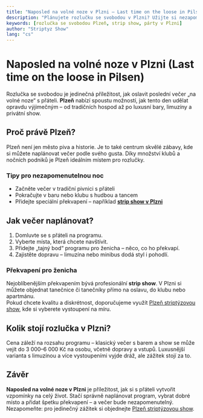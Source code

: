 ```yaml
---
title: "Naposled na volné noze v Plzni – Last time on the loose in Pilsen"
description: "Plánujete rozlučku se svobodou v Plzni? Užijte si nezapomenutelný večer plný zábavy, přátel a pořádného programu, než řeknete své ano."
keywords: [rozlučka se svobodou Plzeň, strip show, párty v Plzni]
author: "Striptyz Show"
lang: "cs"
---
```


# Naposled na volné noze v Plzni (Last time on the loose in Pilsen)

Rozlučka se svobodou je jedinečná příležitost, jak oslavit poslední večer „na volné noze“ s přáteli. **Plzeň** nabízí spoustu možností, jak tento den udělat opravdu výjimečným – od tradičních hospod až po luxusní bary, limuzíny a privátní show.

## Proč právě Plzeň?

Plzeň není jen město piva a historie. Je to také centrum skvělé zábavy, kde si můžete naplánovat večer podle svého gusta. Díky množství klubů a nočních podniků je Plzeň ideálním místem pro rozlučky.

### Tipy pro nezapomenutelnou noc

- Začněte večer v tradiční pivnici s přáteli  
- Pokračujte v baru nebo klubu s hudbou a tancem  
- Přidejte speciální překvapení – například **[strip show v Plzni](https://www.agenturafox.cz/striptyz-plzen/)**  

## Jak večer naplánovat?

1. Domluvte se s přáteli na programu.  
2. Vyberte místa, která chcete navštívit.  
3. Přidejte „tajný bod“ programu pro ženicha – něco, co ho překvapí.  
4. Zajistěte dopravu – limuzína nebo minibus dodá styl i pohodlí.  

### Překvapení pro ženicha

Nejoblíbenějším překvapením bývá profesionální **strip show**. V Plzni si můžete objednat tanečnice či tanečníky přímo na oslavu, do klubu nebo apartmánu.  
Pokud chcete kvalitu a diskrétnost, doporučujeme využít [Plzeň striptýzovou show](https://www.agenturafox.cz/striptyz-plzen/), kde si vyberete vystoupení na míru.

## Kolik stojí rozlučka v Plzni?

Cena záleží na rozsahu programu – klasický večer s barem a show se může vejít do 3 000–6 000 Kč na osobu, včetně dopravy a vstupů. Luxusnější varianta s limuzínou a více vystoupeními vyjde dráž, ale zážitek stojí za to.

## Závěr

**Naposled na volné noze v Plzni** je příležitost, jak si s přáteli vytvořit vzpomínky na celý život. Stačí správně naplánovat program, vybrat dobré místo a přidat špetku překvapení – a večer bude nezapomenutelný.  
Nezapomeňte: pro jedinečný zážitek si objednejte [Plzeň striptýzovou show](https://www.agenturafox.cz/striptyz-plzen/).
